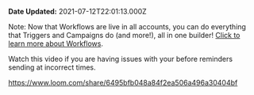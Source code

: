 **Date Updated:** 2021-07-12T22:01:13.000Z

Note: Now that Workflows are live in all accounts, you can do everything that Triggers and Campaigns do (and more!), all in one builder! [Click to learn more about Workflows](https://help.gohighlevel.com/support/solutions/articles/48001179678-workflow-builder-overview). 

 Watch this video if you are having issues with your before reminders sending at incorrect times.

  
<https://www.loom.com/share/6495bfb048a84f2ea506a496a30404bf>

  